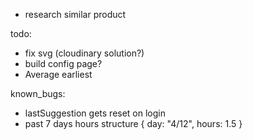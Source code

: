 - research similar product

todo:
- fix svg (cloudinary solution?)
- build config page?
- Average earliest

known_bugs:
- lastSuggestion gets reset on login
- past 7 days hours structure { day: "4/12", hours: 1.5 }